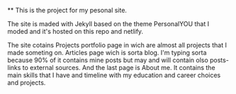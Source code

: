 ** This is the project for my pesonal site. 

The site is maded with Jekyll based on the theme PersonalYOU that I moded and it's hosted on this repo and netlify.

The site cotains Projects portfolio page in wich are almost all projects that I made someting on. Articles page wich is sorta blog. I'm typing sorta because 90% of it contains mine posts but may and will contain olso posts-links to external sources. And the last page is About me. It contains the main skills that I have and timeline with my education and career choices and projects.